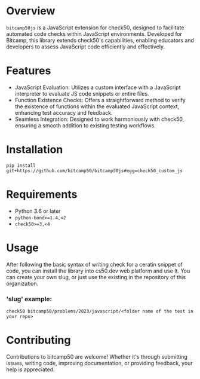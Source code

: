 # Overview
`bitcamp50js` is a JavaScript extension for check50, designed 
to facilitate automated code checks within JavaScript environments. Developed for Bitcamp, this library extends check50's capabilities,
enabling educators and developers to assess JavaScript code efficiently and effectively.


# Features

- JavaScript Evaluation: Utilizes a custom interface with a JavaScript interpreter to evaluate JS code snippets or entire files.
- Function Existence Checks: Offers a straightforward method to verify the existence of functions within the evaluated JavaScript context, enhancing test accuracy and feedback.
- Seamless Integration: Designed to work harmoniously with check50, ensuring a smooth addition to existing testing workflows.

# Installation

```
pip install git+https://github.com/bitcamp50/bitcamp50js#egg=check50_custom_js
```

# Requirements

- Python 3.6 or later
- `python-bond>=1.4,<2`
- `check50>=3,<4`

# Usage
After following the basic syntax of writing check for a ceratin snippet of code, you can install the library into cs50.dev web platform and use It. 
You can create your own slug, or just use the existing in the repository of this organization. 

### 'slug' example:

`check50 bitcamp50/problems/2023/javascript/<folder name of the test in your repo>`

# Contributing
Contributions to bitcamp50 are welcome! Whether it's through submitting issues, writing code, improving documentation, or providing feedback, your help is appreciated.
